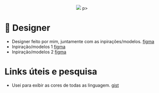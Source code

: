 <p align="center">
    <img src="https://cdn.discordapp.com/attachments/1185063275055038554/1223442783310839969/contributions.png?ex=6619dee2&is=660769e2&hm=700a318c1d6254812933c677ef87a592194cdcf900b9dc49eeaf7d3a969037d8&">
p>

# 🎨 Designer

- Designer feito por mim, juntamente com as inpirações/modelos. [figma](https://www.figma.com/file/aHThsEF9eBQ8X6QZoTcktg/api-github-rest?type=design&node-id=0%3A1&mode=design&t=saSd9tg62w4z8NBG-1)
- Inpiração/modelos 1 [figma](https://www.figma.com/community/file/952017624072104199/fighub-chart)
- Inpiração/modelos 2 [figma](https://www.figma.com/community/file/1189139763541458972/github-ui-resume)

# Links úteis e pesquisa

- Usei para exibir as cores de todas as linguagem. [gist](https://gist.github.com/robertpeteuil/bb2dc86f3b3e25d203664d61410bfa30)
